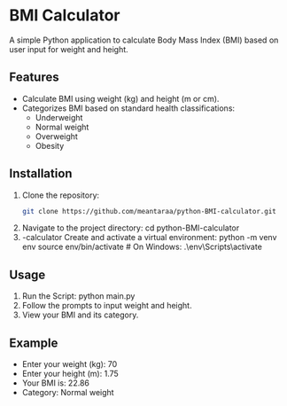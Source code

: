 # BMI Calculator
A simple Python application to calculate Body Mass Index (BMI) based on user input for weight and height.

## Features
- Calculate BMI using weight (kg) and height (m or cm).
- Categorizes BMI based on standard health classifications:
  - Underweight
  - Normal weight
  - Overweight
  - Obesity

## Installation
1. Clone the repository:
   ```bash
   git clone https://github.com/meantaraa/python-BMI-calculator.git
2. Navigate to the project directory: cd python-BMI-calculator
3. -calculator
Create and activate a virtual environment:
python -m venv env
source env/bin/activate  # On Windows: .\env\Scripts\activate

## Usage
1. Run the Script: python main.py
2. Follow the prompts to input weight and height.
3. View your BMI and its category.

## Example
- Enter your weight (kg): 70
- Enter your height (m): 1.75
- Your BMI is: 22.86
- Category: Normal weight




